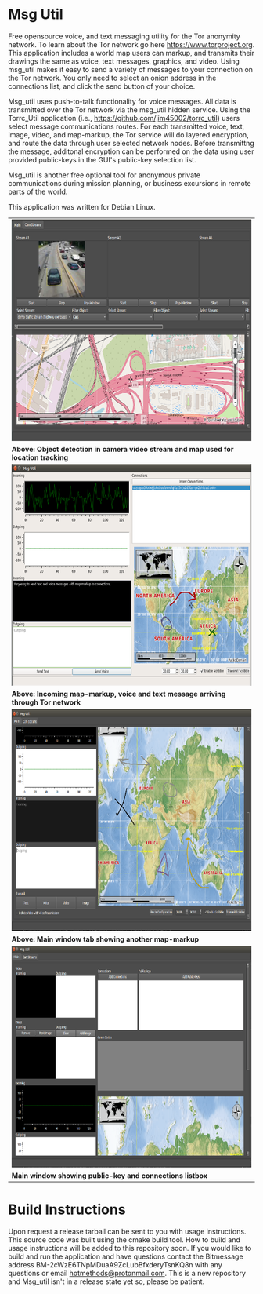 # Msg Util
Free opensource voice, and text messaging utility for the Tor anonymity network. To learn about the Tor network go here https://www.torproject.org. This application includes a world map users can markup, and transmits their drawings the same as voice, text messages, graphics, and video. Using msg_util makes it easy to send a variety of messages to your connection on the Tor network. You only need to select an onion address in the connections list, and click the send button of your choice.

Msg_util uses push-to-talk functionality for voice messages. All data is transmitted over the Tor network via the msg_util hidden service. Using the Torrc_Util application (i.e., https://github.com/jim45002/torrc_util) users select message communications routes. For each transmitted voice, text, image, video, and map-markup, the Tor service will do layered encryption, and route the data through user selected network nodes. Before transmittng the message, additonal encryption can be performed on the data using user provided public-keys in the GUI's public-key selection list. 

Msg_util is another free optional tool for anonymous private communications during mission planning, or business excursions in remote parts of the world.    

This application was written for Debian Linux. 


<table>
<tr> 
<td> <img src="./resources/msg-util-stream-ui.png" alt="" width="800" height="452"> </td>
</tr>
<tr> 
<td> <b>Above: Object detection in camera video stream and map used for location tracking</b> </td>
</tr>
<tr> 
<td> <img src="./resources/msg_util_gui.png" alt=""  width="800" height="452"> </td>
</tr>
<tr> 
<td><b>Above: Incoming map-markup, voice and text message arriving through Tor network</b></td>
</tr>
<tr> 
<td> <img src="./resources/msg_util_4.png" alt=""  width="800" height="452">  </td>
</tr>
<tr> 
<td> <b>Above: Main window tab showing another map-markup</b> </td>
</tr>
<tr> 
<td> <img src="./resources/msg_util_3.png" alt=""  width="800" height="452">  </td>
</tr>
<tr> 
<td> <b>Main window showing public-key and connections listbox </b></td>
</tr>
</table>


# Build Instructions
Upon request a release tarball can be sent to you with usage instructions. This source code was built using the cmake build tool. How to build and usage instructions will be added to this repository soon. If you would like to build and run the application and have questions contact the Bitmessage address BM-2cWzE6TNpMDuaA9ZcLubBfxderyTsnKQ8n with any questions or email hotmethods@protonmail.com. This is a new repository and Msg_util isn't in a release state yet so, please be patient.





